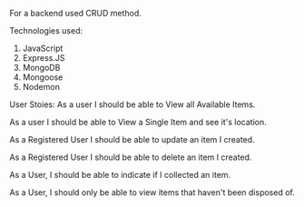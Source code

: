 For a backend used CRUD method. 

Technologies used:
1. JavaScript
2. Express.JS
3. MongoDB
4. Mongoose
6. Nodemon

User Stoies: 
As a user I should be able to View all Available Items.

As a user I should be able to View a Single Item and see it's location.

As a Registered User I should be able to update an item I created.

As a Registered User I should be able to delete an item I created.

As a User, I should be able to indicate if I collected an item.


As a User, I should only be able to view items that haven't been disposed of.

